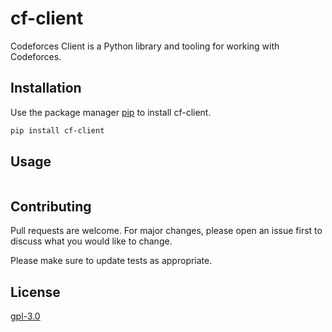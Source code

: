 # cf-client

Codeforces Client is a Python library and tooling for working with Codeforces.

## Installation

Use the package manager [pip](https://pip.pypa.io/en/stable/) to install cf-client.

```bash
pip install cf-client
```

## Usage

```python
```

## Contributing
Pull requests are welcome. For major changes, please open an issue first to discuss what you would like to change.

Please make sure to update tests as appropriate.

## License
[gpl-3.0](LICENSE)